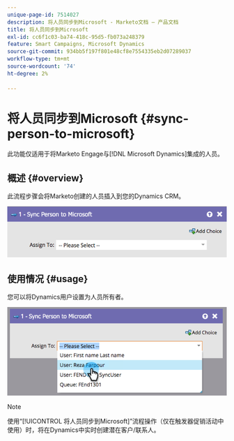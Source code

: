 ```yaml
---
unique-page-id: 7514027
description: 将人员同步到Microsoft - Marketo文档 — 产品文档
title: 将人员同步到Microsoft
exl-id: cc6f1c03-ba74-418c-95d5-fb073a248379
feature: Smart Campaigns, Microsoft Dynamics
source-git-commit: 934bb5f197f801e48cf8e7554335eb2d07289037
workflow-type: tm+mt
source-wordcount: '74'
ht-degree: 2%

---
```


# 将人员同步到Microsoft {#sync-person-to-microsoft}

此功能仅适用于将Marketo Engage与[!DNL Microsoft Dynamics]集成的人员。

## 概述 {#overview}

此流程步骤会将Marketo创建的人员插入到您的Dynamics CRM。

![](assets/sync-person-to-microsoft-1.png)

## 使用情况 {#usage}

您可以将Dynamics用户设置为人员所有者。

![](assets/sync-person-to-microsoft-2.png)

>[!NOTE]
>
>使用“[!UICONTROL 将人员同步到Microsoft]”流程操作（仅在触发器促销活动中使用）时，将在Dynamics中实时创建潜在客户/联系人。
